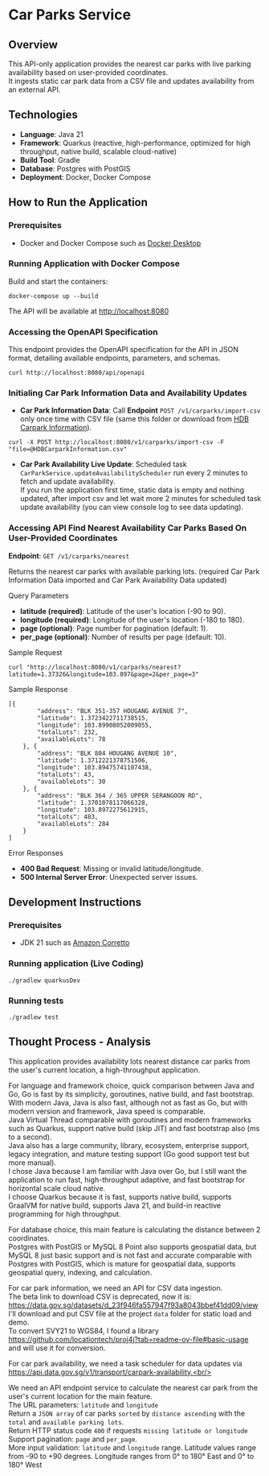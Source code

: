 # Car Parks Service

## Overview
This API-only application provides the nearest car parks with live parking availability based on user-provided coordinates.<br/>
It ingests static car park data from a CSV file and updates availability from an external API.

## Technologies
- **Language**: Java 21
- **Framework**: Quarkus (reactive, high-performance, optimized for high throughput, native build, scalable cloud-native)
- **Build Tool**: Gradle
- **Database**: Postgres with PostGIS
- **Deployment**: Docker, Docker Compose

## How to Run the Application

### Prerequisites
- Docker and Docker Compose such as [Docker Desktop](https://docs.docker.com/get-started/introduction/get-docker-desktop/)

### Running Application with Docker Compose
Build and start the containers:
```shell
docker-compose up --build
```
The API will be available at [http://localhost:8080](http://localhost:8080)

### Accessing the OpenAPI Specification
This endpoint provides the OpenAPI specification for the API in JSON format, detailing available endpoints, parameters, and schemas.
```shell
curl http://localhost:8080/api/openapi
```

### Initialing Car Park Information Data and Availability Updates
- **Car Park Information Data**: Call **Endpoint** `POST /v1/carparks/import-csv` only once time with CSV file (same this folder or download from [HDB Carpark Information](https://data.gov.sg/datasets/d_23f946fa557947f93a8043bbef41dd09/view)).
```shell
curl -X POST http://localhost:8080/v1/carparks/import-csv -F "file=@HDBCarparkInformation.csv"
```
- **Car Park Availability Live Update**: Scheduled task `CarParkService.updateAvailabilityScheduler` run every 2 minutes to fetch and update availability.<br/>
If you run the application first time, static data is empty and nothing updated, after import csv and let wait more 2 minutes for scheduled task update availability (you can view console log to see data updating).

### Accessing API Find Nearest Availability Car Parks Based On User-Provided Coordinates
**Endpoint**: `GET /v1/carparks/nearest`

Returns the nearest car parks with available parking lots. (required Car Park Information Data imported and Car Park Availability Data updated)

Query Parameters
- **latitude (required)**: Latitude of the user's location (-90 to 90).
- **longitude (required)**: Longitude of the user's location (-180 to 180).
- **page (optional)**: Page number for pagination (default: 1).
- **per_page (optional)**: Number of results per page (default: 10).

Sample Request
```shell
curl "http://localhost:8080/v1/carparks/nearest?latitude=1.37326&longitude=103.897&page=2&per_page=3"
```

Sample Response
```shell
[{
        "address": "BLK 351-357 HOUGANG AVENUE 7",
        "latitude": 1.3723422711738515,
        "longitude": 103.89908052009055,
        "totalLots": 232,
        "availableLots": 78
    }, {
        "address": "BLK 804 HOUGANG AVENUE 10",
        "latitude": 1.3712221378751506,
        "longitude": 103.89475741107438,
        "totalLots": 43,
        "availableLots": 30
    }, {
        "address": "BLK 364 / 365 UPPER SERANGOON RD",
        "latitude": 1.3701078117066328,
        "longitude": 103.8972275612915,
        "totalLots": 483,
        "availableLots": 284
    }
]
```

Error Responses
- **400 Bad Request**: Missing or invalid latitude/longitude.
- **500 Internal Server Error**: Unexpected server issues.

## Development Instructions

### Prerequisites
- JDK 21 such as [Amazon Corretto](https://docs.aws.amazon.com/corretto/latest/corretto-21-ug/downloads-list.html)

### Running application (Live Coding)
```shell
./gradlew quarkusDev
```

### Running tests
```shell
./gradlew test
```

## Thought Process - Analysis
This application provides availability lots nearest distance car parks from the user's current location, a high-throughput application.<br/>

For language and framework choice, quick comparison between Java and Go, Go is fast by its simplicity, goroutines, native build, and fast bootstrap.<br/>
With modern Java, Java is also fast, although not as fast as Go, but with modern version and framework, Java speed is comparable.<br/>
Java Virtual Thread comparable with goroutines and modern frameworks such as Quarkus, support native build (skip JIT) and fast bootstrap also (ms to a second).<br/>
Java also has a large community, library, ecosystem, enterprise support, legacy integration, and mature testing support (Go good support test but more manual).<br/>
I chose Java because I am familiar with Java over Go, but I still want the application to run fast, high-throughput adaptive, and fast bootstrap for horizontal scale cloud native.<br/>
I choose Quarkus because it is fast, supports native build, supports GraalVM for native build, supports Java 21, and build-in reactive programming for high throughput.<br/>

For database choice, this main feature is calculating the distance between 2 coordinates.<br/>
Postgres with PostGIS or MySQL 8 Point also supports geospatial data, but MySQL 8 just basic support and is not fast and accurate comparable with Postgres with PostGIS, which is mature for geospatial data, supports geospatial query, indexing, and calculation.<br/>

For car park information, we need an API for CSV data ingestion.<br/>
The beta link to download CSV is deprecated, now it is: https://data.gov.sg/datasets/d_23f946fa557947f93a8043bbef41dd09/view<br/>
I'll download and put CSV file at the project `data` folder for static load and demo.<br/>
To convert SVY21 to WGS84, I found a library https://github.com/locationtech/proj4j?tab=readme-ov-file#basic-usage and will use it for conversion.<br/>

For car park availability, we need a task scheduler for data updates via https://api.data.gov.sg/v1/transport/carpark-availability.<br/>

We need an API endpoint service to calculate the nearest car park from the user's current location for the main feature.<br/>
The URL parameters: `latitude` and `longitude`<br/>
Return a `JSON array` of car parks `sorted` by `distance ascending` with the `total` and `available parking lots`.<br/>
Return HTTP status code `400` if requests `missing latitude or longitude`<br/>
Support pagination: `page` and `per_page`.<br/>
More input validation: `latitude` and `longitude` range. Latitude values range from -90 to +90 degrees. Longitude ranges from 0° to 180° East and 0° to 180° West<br/>
